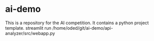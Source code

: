 # ai-demo

This is a repository for the AI competition.
It contains a python project template.
streamlit run /home/oded/git/ai-demo/api-analyzer/src/webapp.py 